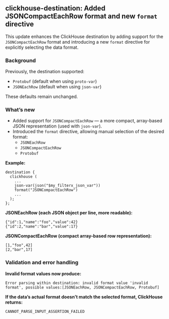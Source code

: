## clickhouse-destination: Added JSONCompactEachRow format and new `format` directive

This update enhances the ClickHouse destination by adding support for the `JSONCompactEachRow` format and introducing a new `format` directive for explicitly selecting the data format.

### Background
Previously, the destination supported:
- `Protobuf` (default when using `proto-var`)
- `JSONEachRow` (default when using `json-var`)

These defaults remain unchanged.

### What’s new
- Added support for `JSONCompactEachRow` — a more compact, array-based JSON representation (used with `json-var`).
- Introduced the `format` directive, allowing manual selection of the desired format:
  - `JSONEachRow`
  - `JSONCompactEachRow`
  - `Protobuf`

**Example:**
```hcl
destination {
  clickhouse (
    ...
    json-var(json("$my_filterx_json_var"))
    format("JSONCompactEachRow")
    ...
  );
};
```

**JSONEachRow (each JSON object per line, more readable):**

```
{"id":1,"name":"foo","value":42}
{"id":2,"name":"bar","value":17}
```

**JSONCompactEachRow (compact array-based row representation):**

```
[1,"foo",42]
[2,"bar",17]
```

### Validation and error handling

**Invalid format values now produce:**
```
Error parsing within destination: invalid format value 'invalid format', possible values:[JSONEachRow, JSONCompactEachRow, Protobuf]
```

**If the data’s actual format doesn’t match the selected format, ClickHouse returns:**
```
CANNOT_PARSE_INPUT_ASSERTION_FAILED
```
